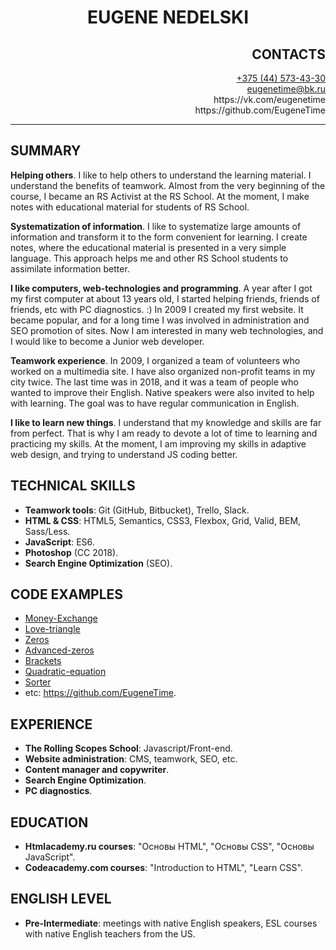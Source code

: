 <div align="center">
  <h1>EUGENE NEDELSKI</h1>
</div>

<div align="right">
  <h2>CONTACTS</h2>
  <a href="tel:+375445734330">+375 (44) 573-43-30</a> <br>
  <a href="mailto:eugenetime@bk.ru">eugenetime@bk.ru</a> <br>
  https://vk.com/eugenetime <br>
  https://github.com/EugeneTime <br>
</div>

---

## SUMMARY

**Helping others**. I like to help others to understand the learning material. I understand the benefits of teamwork. Almost from the very beginning of the course, I became an RS Activist at the RS School. At the moment, I make notes with educational material for students of RS School.

**Systematization of information**. I like to systematize large amounts of information and transform it to the form convenient for learning. I create notes, where the educational material is presented in a very simple language. This approach helps me and other RS School students to assimilate information better.

**I like computers, web-technologies and programming**. A year after I got my first computer at about 13 years old, I started helping friends, friends of friends, etc with PC diagnostics. :) In 2009 I created my first website. It became popular, and for a long time I was involved in administration and SEO promotion of sites. Now I am interested in many web technologies, and I would like to become a Junior web developer.

**Teamwork experience**. In 2009, I organized a team of volunteers who worked on a multimedia site. I have also organized non-profit teams in my city twice. The last time was in 2018, and it was a team of people who wanted to improve their English. Native speakers were also invited to help with learning. The goal was to have regular communication in English.

**I like to learn new things**. I understand that my knowledge and skills are far from perfect. That is why I am ready to devote a lot of time to learning and practicing my skills. At the moment, I am improving my skills in adaptive web design, and trying to understand JS coding better.

## TECHNICAL SKILLS
* **Teamwork tools**: Git (GitHub, Bitbucket), Trello, Slack.
* **HTML & CSS**: HTML5, Semantics, CSS3, Flexbox, Grid, Valid, BEM, Sass/Less.
* **JavaScript**: ES6.
* **Photoshop** (CC 2018).
* **Search Engine Optimization** (SEO).

## CODE EXAMPLES
* [Money-Exchange](https://github.com/EugeneTime/Money-Exchange/blob/master/src/index.js)
* [Love-triangle](https://github.com/EugeneTime/love-triangle/blob/master/src/index.js)
* [Zeros](https://github.com/EugeneTime/zeros/blob/master/src/index.js)
* [Advanced-zeros](https://github.com/EugeneTime/advanced-zeros/blob/master/src/index.js)
* [Brackets](https://github.com/EugeneTime/additional_5/blob/master/src/index.js)
* [Quadratic-equation](https://github.com/EugeneTime/quadratic-equation/blob/master/src/index.js)
* [Sorter](https://github.com/EugeneTime/sorter/blob/master/src/index.js)
* etc: https://github.com/EugeneTime.

## EXPERIENCE
* **The Rolling Scopes School**: Javascript/Front-end.
* **Website administration**: CMS, teamwork, SEO, etc.
* **Content manager and copywriter**.
* **Search Engine Optimization**.
* **PC diagnostics**.

## EDUCATION
* **Htmlacademy.ru courses**: "Основы HTML", "Основы CSS", "Основы JavaScript".
* **Codeacademy.com courses**: "Introduction to HTML", "Learn CSS".

## ENGLISH LEVEL
* **Pre-Intermediate**: meetings with native English speakers, ESL courses with native English teachers from the US.